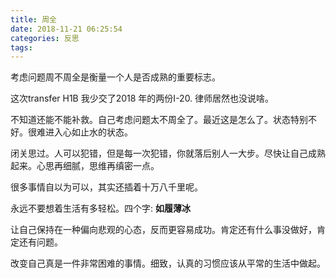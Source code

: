 ```yaml
---
title: 周全
date: 2018-11-21 06:25:54
categories: 反思
tags:
---
```


考虑问题周不周全是衡量一个人是否成熟的重要标志。

这次transfer H1B 我少交了2018 年的两份I-20. 律师居然也没说啥。

不知道还能不能补救。自己考虑问题太不周全了。最近这是怎么了。状态特别不好。很难进入心如止水的状态。

闭关思过。人可以犯错，但是每一次犯错，你就落后别人一大步。尽快让自己成熟起来。心思再细腻，思维再缜密一点。

很多事情自以为可以，其实还插着十万八千里呢。

永远不要想着生活有多轻松。四个字: **如履薄冰**

让自己保持在一种偏向悲观的心态，反而更容易成功。肯定还有什么事没做好，肯定还有问题。

改变自己真是一件非常困难的事情。细致，认真的习惯应该从平常的生活中做起。
